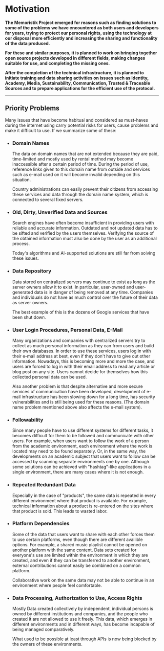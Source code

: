 # Motivation

**The Memoristik Project emerged for reasons such as finding solutions to some of the problems we have encountered as both users and developers for years, trying to protect our personal rights, using the technology at our disposal more efficiently and increasing the sharing and functionality of the data produced.**

**For these and similar purposes, it is planned to work on bringing together open source projects developed in different fields, making changes suitable for use, and completing the missing ones.**

**After the completion of the technical infrastructure, it is planned to initiate training and data sharing activities on issues such as Identity, Academy, Media, Sustainability, Communication, Trusted & Traceable Sources and to prepare applications for the efficient use of the protocol.**

---

## **Priority Problems**

Many issues that have become habitual and considered as must-haves during the internet using carry potential risks for users, cause problems and make it difficult to use. If we summarize some of these:

- ### Domain Names

    The data on domain names that are not extended because they are paid, time-limited and mostly used by rental method may become inaccessible after a certain period of time. During the period of use, reference links given to this domain name from outside and services such as e-mail used on it will become invalid depending on this situation.

    Country administrations can easily prevent their citizens from accessing these services and data through the domain name system, which is connected to several fixed servers.

- ### Old, Dirty, Unverified Data and Sources

    Search engines have often become insufficient in providing users with reliable and accurate information. Outdated and not updated data has to be sifted and verified by the users themselves. Verifying the source of the obtained information  must also be done by the user as an additional process.
    
    Today's algorithms and AI-supported solutions are still far from solving these issues.

- ### Data Repository

    Data stored on centralized servers may continue to exist as long as the server owners allow it to exist. In particular, user-owned and user-generated data is in danger of being removed at any time. Companies and individuals do not have as much control over the future of their data as server owners.
    
    The best example of this is the dozens of Google services that have been shut down.

- ### User Login Procedures, Personal Data, E-Mail

    Many organizations and companies with centralized servers try to collect as much personal information as they can from users and build their own databases. In order to use these services, users log in with their e-mail address at best, even if they don't have to give out other information. Nowadays, this is becoming more and more the case, and users are forced to log in with their email address to read any article or blog post on any site. Users cannot decide for themselves how this collected personal data can be used. 
    
    Also another problem is that despite alternative and more secure services of communication have been developed, development of e-mail infrastructure has been slowing down for a long time, has security vulnerabilities and is still being used for these reasons.
    (The domain name problem mentioned above also affects the e-mail system).

- ### Followability

    Since many people have to use different systems for different tasks, it becomes difficult for them to be followed and communicate with other users. For example, when users want to follow the work of a person from the academic environment, each environment where the work is located may need to be found separately. Or, in the same way, the developments on an academic subject that users want to follow can be accessed by scanning separate environments one by one. Although some solutions can be achieved with "hashtag"-like applications in a single environment, there are many cases where it is not enough.

- ### Repeated Redundant Data

    Especially in the case of "products", the same data is repeated in every different environment where that product is available. For example, technical information about a product is re-entered on the sites where that product is sold. This leads to wasted labor.


- ### Platform Dependencies

    Some of the data that users want to share with each other forces them to use certain platforms, even though there are different availible options. For example, a shared music playlist cannot be opened on another platform with the same content. Data sets created for everyone's use are limited within the environment in which they are created, and even if they can be transferred to another environment, external contributions cannot easily be combined on a common platform. 
    
    Collaborative work on the same data may not be able to continue in an environment where people feel comfortable.

- ### Data Processing, Authorization to Use, Access Rights

    Mostly Data created collectively by independent, individual persons is owned by different institutions and companies, and the people who created it are not allowed to use it freely. 
    This data, which emerges in different environments and in different ways, has become incapable of being managed comparatively.
    
    What used to be possible at least through APIs is now being blocked by the owners of these environments.
